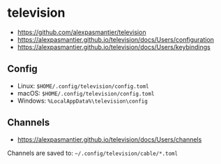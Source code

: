 # television

- <https://github.com/alexpasmantier/television>
- <https://alexpasmantier.github.io/television/docs/Users/configuration>
- <https://alexpasmantier.github.io/television/docs/Users/keybindings>

## Config

- Linux: `$HOME/.config/television/config.toml`
- macOS: `$HOME/.config/television/config.toml`
- Windows: `%LocalAppData%\television\config`

## Channels

- <https://alexpasmantier.github.io/television/docs/Users/channels>

Channels are saved to: `~/.config/television/cable/*.toml`


